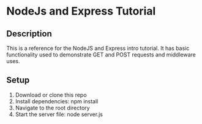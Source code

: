 # NodeJs and Express Tutorial

## Description

This is a reference for the NodeJS and Express intro tutorial. It has basic functionality used to demonstrate GET and POST requests and middleware uses.
## Setup

1. Download or clone this repo
2. Install dependencies: npm install
3. Navigate to the root directory
4. Start the server file: node server.js

